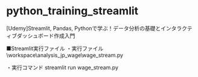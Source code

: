# python_training_streamlit
[Udemy]Streamlit, Pandas, Pythonで学ぶ！データ分析の基礎とインタラクティブダッシュボード作成入門

■Streamlit実行ファイル
・実行ファイル
\workspace\analysis_jp_wage\wage_stream.py

・実行コマンド
streamlit run wage_stream.py
